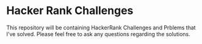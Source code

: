 # Hacker Rank Challenges 

This repository will be containing HackerRank Challenges and Prblems that I've solved.
Please feel free to ask any questions regarding the solutions.
